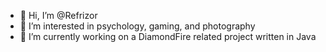 - 👋 Hi, I’m @Refrizor
- 👀 I’m interested in psychology, gaming, and photography
- 🌱 I’m currently working on a DiamondFire related project written in Java

<!---
Refrizor/Refrizor is a ✨ special ✨ repository because its `README.md` (this file) appears on your GitHub profile.
You can click the Preview link to take a look at your changes.
--->
